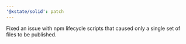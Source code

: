 ```yaml
---
'@xstate/solid': patch
---
```


Fixed an issue with npm lifecycle scripts that caused only a single set of files to be published.
